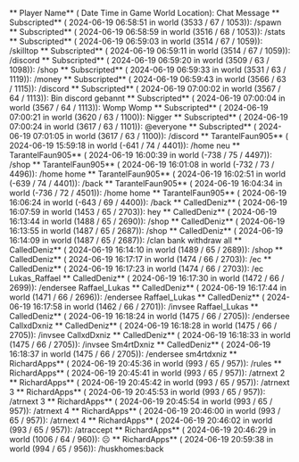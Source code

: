 ** Player Name** ( Date  Time in  Game World Location):  Chat Message
** Subscripted** ( 2024-06-19  06:58:51 in  world (3533 / 67 / 1053)): /spawn
** Subscripted** ( 2024-06-19  06:58:59 in  world (3516 / 68 / 1053)): /stats
** Subscripted** ( 2024-06-19  06:59:03 in  world (3514 / 67 / 1059)): /skilltop
** Subscripted** ( 2024-06-19  06:59:11 in  world (3514 / 67 / 1059)): /discord
** Subscripted** ( 2024-06-19  06:59:20 in  world (3509 / 63 / 1098)): /shop
** Subscripted** ( 2024-06-19  06:59:33 in  world (3531 / 63 / 1119)): /money
** Subscripted** ( 2024-06-19  06:59:43 in  world (3566 / 63 / 1115)): /discord
** Subscripted** ( 2024-06-19  07:00:02 in  world (3567 / 64 / 1113)): Bin discord gebannt
** Subscripted** ( 2024-06-19  07:00:04 in  world (3567 / 64 / 1113)): Womp Womp
** Subscripted** ( 2024-06-19  07:00:21 in  world (3620 / 63 / 1100)): Nigger
** Subscripted** ( 2024-06-19  07:00:24 in  world (3617 / 63 / 1101)): @everyone
** Subscripted** ( 2024-06-19  07:01:05 in  world (3617 / 63 / 1100)): /discord
** TarantelFaun905** ( 2024-06-19  15:59:18 in  world (-641 / 74 / 4401)): /home neu
** TarantelFaun905** ( 2024-06-19  16:00:39 in  world (-738 / 75 / 4497)): /shop
** TarantelFaun905** ( 2024-06-19  16:01:08 in  world (-732 / 73 / 4496)): /home home
** TarantelFaun905** ( 2024-06-19  16:02:51 in  world (-639 / 74 / 4401)): /back
** TarantelFaun905** ( 2024-06-19  16:04:34 in  world (-736 / 72 / 4501)): /home home
** TarantelFaun905** ( 2024-06-19  16:06:24 in  world (-643 / 69 / 4400)): /back
** CalledDeniz** ( 2024-06-19  16:07:59 in  world (1453 / 65 / 2703)): hey
** CalledDeniz** ( 2024-06-19  16:13:44 in  world (1488 / 65 / 2690)): /shop
** CalledDeniz** ( 2024-06-19  16:13:55 in  world (1487 / 65 / 2687)): /shop
** CalledDeniz** ( 2024-06-19  16:14:09 in  world (1487 / 65 / 2687)): /clan bank withdraw all
** CalledDeniz** ( 2024-06-19  16:14:10 in  world (1489 / 65 / 2689)): /shop
** CalledDeniz** ( 2024-06-19  16:17:17 in  world (1474 / 66 / 2703)): /ec
** CalledDeniz** ( 2024-06-19  16:17:23 in  world (1474 / 66 / 2703)): /ec Lukas_Raffael
** CalledDeniz** ( 2024-06-19  16:17:30 in  world (1472 / 66 / 2699)): /endersee Raffael_Lukas
** CalledDeniz** ( 2024-06-19  16:17:44 in  world (1471 / 66 / 2696)): /endersee Raffael_Lukas
** CalledDeniz** ( 2024-06-19  16:17:58 in  world (1462 / 66 / 2701)): /invsee Raffael_Lukas
** CalledDeniz** ( 2024-06-19  16:18:24 in  world (1475 / 66 / 2705)): /endersee CallxdDxniz
** CalledDeniz** ( 2024-06-19  16:18:28 in  world (1475 / 66 / 2705)): /invsee CallxdDxniz
** CalledDeniz** ( 2024-06-19  16:18:33 in  world (1475 / 66 / 2705)): /invsee Sm4rtDxniz
** CalledDeniz** ( 2024-06-19  16:18:37 in  world (1475 / 66 / 2705)): /endersee sm4rtdxniz
** RichardApps** ( 2024-06-19  20:45:36 in  world (993 / 65 / 957)): /rules
** RichardApps** ( 2024-06-19  20:45:41 in  world (993 / 65 / 957)): /atrnext 2
** RichardApps** ( 2024-06-19  20:45:42 in  world (993 / 65 / 957)): /atrnext 3
** RichardApps** ( 2024-06-19  20:45:53 in  world (993 / 65 / 957)): /atrnext 3
** RichardApps** ( 2024-06-19  20:45:54 in  world (993 / 65 / 957)): /atrnext 4
** RichardApps** ( 2024-06-19  20:46:00 in  world (993 / 65 / 957)): /atrnext 4
** RichardApps** ( 2024-06-19  20:46:02 in  world (993 / 65 / 957)): /atraccept
** RichardApps** ( 2024-06-19  20:46:29 in  world (1006 / 64 / 960)): ☹
** RichardApps** ( 2024-06-19  20:59:38 in  world (994 / 65 / 956)): /huskhomes:back
